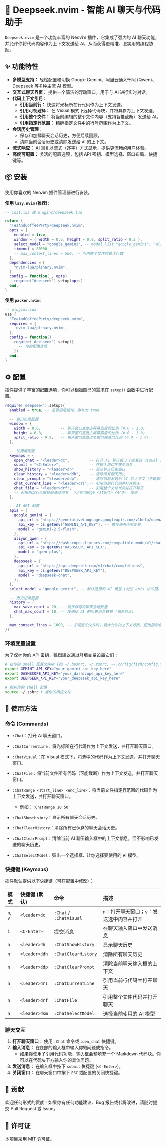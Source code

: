 # 🚀 Deepseek.nvim - 智能 AI 聊天与代码助手

`Deepseek.nvim` 是一个功能丰富的 Neovim 插件，它集成了强大的 AI 聊天功能，并允许你将代码内容作为上下文发送给 AI，从而获得更精准、更实用的编程协助。

## ✨ 功能特性

- **多模型支持：** 轻松配置和切换 Google Gemini、阿里云通义千问 (Qwen)、Deepseek 等多种主流 AI 模型。
- **交互式聊天界面：** 提供一个简洁的浮动窗口，用于与 AI 进行实时对话。
- **代码上下文引用：**
  - **引用当前行：** 快速将光标所在行代码作为上下文发送。
  - **引用可视选择：** 在 Visual 模式下选择代码块，并将其作为上下文发送。
  - **引用整个文件：** 将当前编辑的整个文件内容（支持智能截断）发送给 AI。
  - **引用指定行范围：** 精确指定文件中的行号范围作为上下文。
- **会话历史管理：**
  - 保存和加载聊天会话历史，方便后续回顾。
  - 清除当前会话历史或清除发送给 AI 的上下文。
- **流式响应：** AI 回复以流式（逐字）方式显示，提供更流畅的用户体验。
- **高度可配置：** 灵活的配置选项，包括 API 密钥、模型选择、窗口布局、快捷键等。

## 📦 安装

使用你喜欢的 Neovim 插件管理器进行安装。

**使用 `lazy.nvim` (推荐):**

```lua
-- init.lua 或 plugins/deepseek.lua

return {
  "TeaAndCoffeeParty/deepseek.nvim",
  opts = {
    enabled = true,
    window = { width = 0.6, height = 0.8, split_ratio = 0.2 },
    select_model = "google_gemini", -- model list "google_gemini", "aliyun_qwen", "deepseek"
    timeout = 80000,
    -- max_context_lines = 500, -- 引用整个文件时最大行数
  },
  dependencies = {
    "nvim-lua/plenary.nvim",
  },
  config = function(_, opts)
    require("deepseek").setup(opts)
  end,
}
```

**使用 `packer.nvim`:**

```lua
-- plugins.lua
use {
  "TeaAndCoffeeParty/deepseek.nvim",
  requires = {
    'nvim-lua/plenary.nvim',
  },
  config = function()
    require('deepseek').setup({
      -- 你的配置选项
    })
  end,
}
```

## ⚙️ 配置

插件提供了丰富的配置选项，你可以根据自己的需求在 `setup()` 函数中进行配置。

```lua
require('deepseek').setup({
  enabled = true, -- 是否启用插件，默认为 true

  -- 窗口布局配置
  window = {
    width = 0.6,         -- 聊天窗口宽度占屏幕宽度的比例 (0.0 - 1.0)
    height = 0.8,        -- 聊天窗口高度占屏幕高度的比例 (0.0 - 1.0)
    split_ratio = 0.2,   -- 输入窗口高度占总窗口高度的比例 (0.0 - 1.0)
  },

  -- 快捷键配置
  keymaps = {
    open_chat = "<leader>dc",         -- 打开 AI 聊天窗口 (或发送 Visual 选中内容)
    submit = "<C-Enter>",             -- 在输入窗口中提交消息
    show_history = "<leader>dh",      -- 显示聊天历史窗口
    clear_history = "<leader>ddh",    -- 清除所有聊天历史
    clear_prompt = "<leader>ddp",     -- 清除当前发送给 AI 的上下文（不是聊天历史）
    chat_current_line = "<leader>drl",-- 引用当前行代码并打开聊天
    chat_file = "<leader>drf",        -- 引用整个文件代码并打开聊天
    -- 引用指定行范围目前通过命令 `:ChatRange <start> <end>` 使用
  },

  -- AI API 配置
  apis = {
    google_gemini = {
      api_url = "https://generativelanguage.googleapis.com/v1beta/openai/chat/completions",
      api_key = os.getenv("GEMINI_API_KEY"), -- 推荐使用环境变量
      model = "gemini-2.5-flash",
    },
    aliyun_qwen = {
      api_url = "https://dashscope.aliyuncs.com/compatible-mode/v1/chat/completions",
      api_key = os.getenv("DASHSCOPE_API_KEY"),
      model = "qwen-plus",
    },
    deepseek = {
      api_url = "https://api.deepseek.com/v1/chat/completions",
      api_key = os.getenv("DEEPSEEK_API_KEY"),
      model = "deepseek-chat",
    },
  },
  select_model = "google_gemini", -- 默认选用的 AI 模型 (对应 apis 中的键)

  -- 历史记录配置
  history = {
    max_save_count = 20, -- 最多保存的聊天会话数量
    chat_max_count = 10, -- 发送给 AI 的历史消息数量 (每轮对话)
  },

  max_context_lines = 1000, -- 引用整个文件时，最大允许的上下文行数，超出部分将被截断
})
```

### 环境变量设置

为了保护你的 API 密钥，强烈建议通过环境变量设置它们：

```bash
# 在你的 shell 配置文件中 (如 ~/.bashrc, ~/.zshrc, ~/.config/fish/config.fish)
export GEMINI_API_KEY="your_gemini_api_key_here"
export DASHSCOPE_API_KEY="your_dashscope_api_key_here"
export DEEPSEEK_API_KEY="your_deepseek_api_key_here"

# 刷新你的 shell 配置
source ~/.zshrc # 或你的相应文件
```

## 🚀 使用方法

### 命令 (Commands)

- `:Chat`：打开 AI 聊天窗口。
- `:ChatCurrentLine`：将光标所在行代码作为上下文发送，并打开聊天窗口。
- `:ChatVisual`：在 Visual 模式下，将选中的代码作为上下文发送，并打开聊天窗口。
- `:ChatFile`：将当前文件所有代码（可能截断）作为上下文发送，并打开聊天窗口。
- `:ChatRange <start_line> <end_line>`：将当前文件指定行范围的代码作为上下文发送，并打开聊天窗口。
  - 例如：`:ChatRange 10 50`
- `:ChatShowHistory`：显示所有聊天会话历史。
- `:ChatClearHistory`：清除所有已保存的聊天会话历史。
- `:ChatClearPrompt`：清除当前 AI 聊天输入框中的上下文信息，但不影响已发送的聊天历史。

- `:ChatSelectModel`：弹出一个选择框，让你选择要使用的 AI 模型。

### 快捷键 (Keymaps)

插件默认提供以下快捷键（可在配置中修改）：

| 模式     | 快捷键 (默认) | 命令                    | 描述                                       |
| :------- | :------------ | :---------------------- | :----------------------------------------- |
| `n`, `v` | `<leader>dc`  | `:Chat` / `:ChatVisual` | `n`：打开聊天窗口；`v`：发送选中内容并打开 |
| `i`      | `<C-Enter>`   | 提交消息                | 在聊天输入窗口中发送消息                   |
| `n`      | `<leader>dh`  | `:ChatShowHistory`      | 显示聊天历史                               |
| `n`      | `<leader>ddh` | `:ChatClearHistory`     | 清除所有聊天历史                           |
| `n`      | `<leader>ddp` | `:ChatClearPrompt`      | 清除当前聊天输入框的上下文                 |
| `n`      | `<leader>drl` | `:ChatCurrentLine`      | 引用当前行代码并打开聊天                   |
| `n`      | `<leader>drf` | `:ChatFile`             | 引用整个文件代码并打开聊天                 |
| `n`      | `<leader>dsm` | `:ChatSelectModel`      | 选择当前使用的 AI 模型                     |

### 聊天交互

1. **打开聊天窗口：** 使用 `:Chat` 命令或 `open_chat` 快捷键。
2. **输入消息：** 在底部的输入框中输入你的问题或指令。
   - 如果你使用了引用代码功能，输入框会预填充一个 Markdown 代码块。你可以在代码块下方输入你的具体问题。
3. **发送消息：** 在输入框中按下 `submit` 快捷键 (`<C-Enter>`)。
4. **关闭窗口：** 在聊天窗口中按下 `ESC` 或配置的关闭快捷键。

## 🤝 贡献

欢迎任何形式的贡献！如果你有任何功能建议、Bug 报告或代码改进，请随时提交 Pull Request 或 Issue。

## 📜 许可证

本项目采用 [MIT 许可证](LICENSE)。
